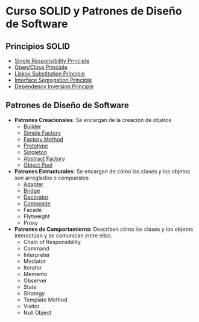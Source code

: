 # Curso SOLID y Patrones de Diseño de Software

## Principios SOLID

  - [Single Responsibility Principle](https://github.com/noctaelux/curso-solid/tree/main/solid-principles/design_principles%20-%20SRP%20-%20hands%20on%20begin)
  - [Open/Close Principle](https://github.com/noctaelux/curso-solid/tree/main/solid-principles/design_principles%20-%20OC%20-%20begin)
  - [Liskov Substitution Principle](https://github.com/noctaelux/curso-solid/tree/main/solid-principles/design_principles%20-%20liskov%20-%20begin)
  - [Interface Segregation Principle](https://github.com/noctaelux/curso-solid/tree/main/solid-principles/design_principles%20-%20interface%20Segregation%20-%20begin)
  - [Dependency Inversion Principle](https://github.com/noctaelux/curso-solid/tree/main/solid-principles/design_principles%20-%20dependency%20inv%20-%20begin)

## Patrones de Diseño de Software

  - **Patrones Creacionales**: Se encargan de la creación de objetos
    - [Builder](https://github.com/noctaelux/curso-solid/tree/main/design-patterns/creational-patterns/builder-pattern)
    - [Simple Factory](https://github.com/noctaelux/curso-solid/tree/main/design-patterns/creational-patterns/simple-factory)
    - [Factory Method](https://github.com/noctaelux/curso-solid/tree/main/design-patterns/creational-patterns/factory-method-pattern)
    - [Prototype](https://github.com/noctaelux/curso-solid/tree/main/design-patterns/creational-patterns/prototype-pattern)
    - [Singleton](https://github.com/noctaelux/curso-solid/tree/main/design-patterns/creational-patterns/singleton-pattern)
    - [Abstract Factory](https://github.com/noctaelux/curso-solid/tree/main/design-patterns/creational-patterns/abstract-factory-pattern)
    - [Object Pool](https://github.com/noctaelux/curso-solid/tree/main/design-patterns/creational-patterns/object-pool-pattern)
  - **Patrones Estructurales**: Se encargan de cómo las clases y los objetos son arreglados o compuestos
    - [Adapter](https://github.com/noctaelux/curso-solid/tree/main/design-patterns/structural-patterns/adapter-pattern)
    - [Bridge](https://github.com/noctaelux/curso-solid/tree/main/design-patterns/structural-patterns/bridge-pattern)
    - [Decorator](https://github.com/noctaelux/curso-solid/tree/main/design-patterns/structural-patterns/decorator-pattern)
    - [Composite](https://github.com/noctaelux/curso-solid/tree/main/design-patterns/structural-patterns/composite-pattern)
    - Facade
    - Flytweight
    - Proxy
  - **Patrones de Comportamiento**: Describen cómo las clases y los objetos interactúan y se comunican entre ellas.
    - Chain of Responsibility
    - Command
    - Interpreter
    - Mediator
    - Iterator
    - Memento
    - Observer
    - State
    - Strategy
    - Template Method
    - Visitor
    - Null Object

